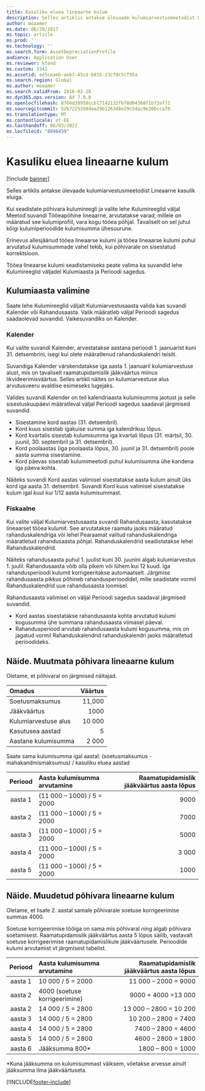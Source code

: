 ```yaml
---
title: Kasuliku eluea lineaarne kulum
description: Selles artiklis antakse ülevaade kulumiarvestusmeetodist Lineaarne kasulik eluiga.
author: moaamer
ms.date: 06/20/2017
ms.topic: article
ms.prod: ''
ms.technology: ''
ms.search.form: AssetDepreciationProfile
audience: Application User
ms.reviewer: kfend
ms.custom: 3341
ms.assetid: ae5ceaeb-aeb7-45cd-b835-23cf9c5cf95a
ms.search.region: Global
ms.author: moaamer
ms.search.validFrom: 2016-02-28
ms.dyn365.ops.version: AX 7.0.0
ms.openlocfilehash: 8766d38958ccb17142132fb78d04368f1b73af71
ms.sourcegitcommit: 52b7225350daa29b1263d8e29c54ac9e20bcca70
ms.translationtype: MT
ms.contentlocale: et-EE
ms.lasthandoff: 06/03/2022
ms.locfileid: "8896459"
---
```

# <a name="straight-line-service-life-depreciation"></a>Kasuliku eluea lineaarne kulum

[!include [banner](../includes/banner.md)]

Selles artiklis antakse ülevaade kulumiarvestusmeetodist Lineaarne kasulik eluiga.

Kui seadistate põhivara kulumireegli ja valite lehe Kulumireeglid väljal Meetod suvandi Tööeapõhine lineaarne, arvutatakse varad, millele on määratud see kulumiprofiil, vara kogu tööea põhjal. Tavaliselt on sel juhul kõigi kulumiperioodide kulumisumma ühesuurune. 

Erinevus allesjäänud tööea lineaarse kulumi ja tööea lineaarse kulumi puhul arvutatud kulumisummade vahel tekib, kui põhivarale on sisestatud korrektsioon. 

Tööea lineaarse kulumi seadistamiseks peate valima ka suvandid lehe Kulumireeglid väljadel Kulumiaasta ja Perioodi sagedus.

## <a name="select-a-depreciation-year"></a>Kulumiaasta valimine
Saate lehe Kulumireeglid väljalt Kulumiarvestusaasta valida kas suvandi Kalender või Rahandusaasta. Valik määratleb väljal Perioodi sagedus saadaolevad suvandid. Vaikesuvandiks on Kalender.

### <a name="calendar"></a>Kalender

Kui valite suvandi Kalender, arvestatakse aastana perioodi 1. jaanuarist kuni 31. detsembrini, isegi kui olete määratlenud rahanduskalendri teisiti. 

Suvandiga Kalender värskendatakse iga aasta 1. jaanuaril kulumiarvestuse alust, mis on tavaliselt raamatupidamislik jääkväärtus miinus likvideerimisväärtus. Selles artikli näites on kulumiarvestuse alus arvutusveeru avaldise esimeseks lugejaks. 

Valides suvandi Kalender on teil kalendriaasta kulumisumma jaotust ja selle sisestuskuupäevi määratleval väljal Perioodi sagedus saadaval järgmised suvandid.
- Sisestamine kord aastas (31. detsembril).
- Kord kuus sisestab igakuise summa iga kalendrikuu lõpus.
- Kord kvartalis sisestab kulumisumma iga kvartali lõpus (31. märtsil, 30. juunil, 30. septembril ja 31. detsembril).
- Kord poolaastas (iga poolaasta lõpus, 30. juunil ja 31. detsembril) poole aasta summa sisestamine.
- Kord päevas sisestab kulumimeetodi puhul kulumisumma ühe kandena iga päeva kohta.

Näiteks suvandi Kord aastas valimisel sisestatakse aasta kulum ainult üks kord iga aasta 31. detsembril. Suvandi Kord kuus valimisel sisestatakse kulum igal kuul kui 1/12 aasta kulumisummast.

### <a name="fiscal"></a>Fiskaalne

Kui valite väljal Kulumiarvestusaasta suvandi Rahandusaasta, kasutatakse lineaarset tööea kulumit. See arvutatakse raamatu jaoks määratud rahanduskalendriga või lehel Pearaamat valitud rahanduskalendriga määratletud rahandusaasta põhjal. Rahanduskalendrid seadistatakse lehel Rahanduskalendrid.

Näiteks rahandusaasta puhul 1. juulist kuni 30. juunini algab kulumiarvestus 1. juulil. Rahandusaasta võib olla pikem või lühem kui 12 kuud. Iga rahandusperioodi kulumit korrigeeritakse automaatselt. Järgmise rahandusaasta pikkus põhineb rahandusperioodidel, mille seadistate vormil Rahanduskalendrid uue rahandusaasta loomisel. 

Rahandusaasta valimisel on väljal Perioodi sagedus saadaval järgmised suvandid.
- Kord aastas sisestatakse rahandusaasta kohta arvutatud kulumi kogusumma ühe summana rahandusaasta viimasel päeval.
- Rahandusperiood arvutab rahandusaasta kulumi kogusumma, mis on jagatud vormil Rahanduskalendrid rahanduskalendri jaoks määratletud perioodideks.

## <a name="example-straight-line-depreciation-of-an-unchanged-fixed-asset"></a>Näide. Muutmata põhivara lineaarne kulum
Oletame, et põhivaral on järgmised näitajad.

| Omadus      | Väärtus  |
|:---------------------|--------:|
| Soetusmaksumus    | 11,000 |
| Jääkväärtus       | 1000  |
| Kulumiarvestuse alus   | 10 000 |
| Kasutusea aastad  | 5      |
| Aastane kulumisumma | 2 000  |

Saate sama kulumisumma igal aastal: (soetusmaksumus - mahakandmismaksumus) / kasuliku eluea aastad

| Periood | Aasta kulumisumma arvutamine | Raamatupidamislik jääkväärtus aasta lõpus |
|:--------:|:-------------------------------------------|---------------------------------------:|
| aasta 1 | (11 000 – 1000) / 5 = 2000              | 9000                                 |
| aasta 2 | (11 000 – 1000) / 5 = 2000              | 7000                                 |
| aasta 3 | (11 000 – 1000) / 5 = 2000              | 5000                                 |
| aasta 4 | (11 000 – 1000) / 5 = 2000              | 3 000                                 |
| aasta 5 | (11 000 – 1000) / 5 = 2000              | 1000                                 |

## <a name="example-straight-line-depreciation-of-a-modified-fixed-asset"></a> Näide. Muudetud põhivara lineaarne kulum

Oletame, et lisate 2. aastal samale põhivarale soetuse korrigeerimise summas 4000. 

Soetuse korrigeerimise tööiga on sama mis põhivaral ning algab põhivara soetamisest. Raamatupidamislik jääkväärtus aasta 5 lõpus säilib, vastavalt soetuse korrigeerimise raamatupidamislikule jääkväärtusele. Perioodide kulumi arvutamist vt järgmisest tabelist.

| Periood | Aasta kulumisumma arvutamine | Raamatupidamislik jääkväärtus aasta lõpus |
|:--------:|:-------------------------------------------|---------------------------------------:|
| aasta 1 | 10 000 / 5 = 2000                        | 11 000 – 2000 = 9000                |
| aasta 2 | 4000 (soetuse korrigeerimine)            | 9000 + 4000 =13 000                 |
| aasta 2 | 14 000 / 5 = 2800                        | 13 000 – 2800 = 10 200               |
| aasta 3 | 14 000 / 5 = 2800                        | 10 200 – 2800 = 7400                |
| aasta 4 | 14 000 / 5 = 2800                        | 7400 – 2800 = 4600                 |
| aasta 5 | 14 000 / 5 = 2800                        | 4600 – 2800 = 1800                 |
| aasta 6 | Jääksumma 800\*                           | 1800 – 800 = 1000                   |

\*Kuna jääksumma on kulumisummast väiksem, võetakse arvesse ainult jääksumma ilma jääkväärtuseta.







[!INCLUDE[footer-include](../../includes/footer-banner.md)]
